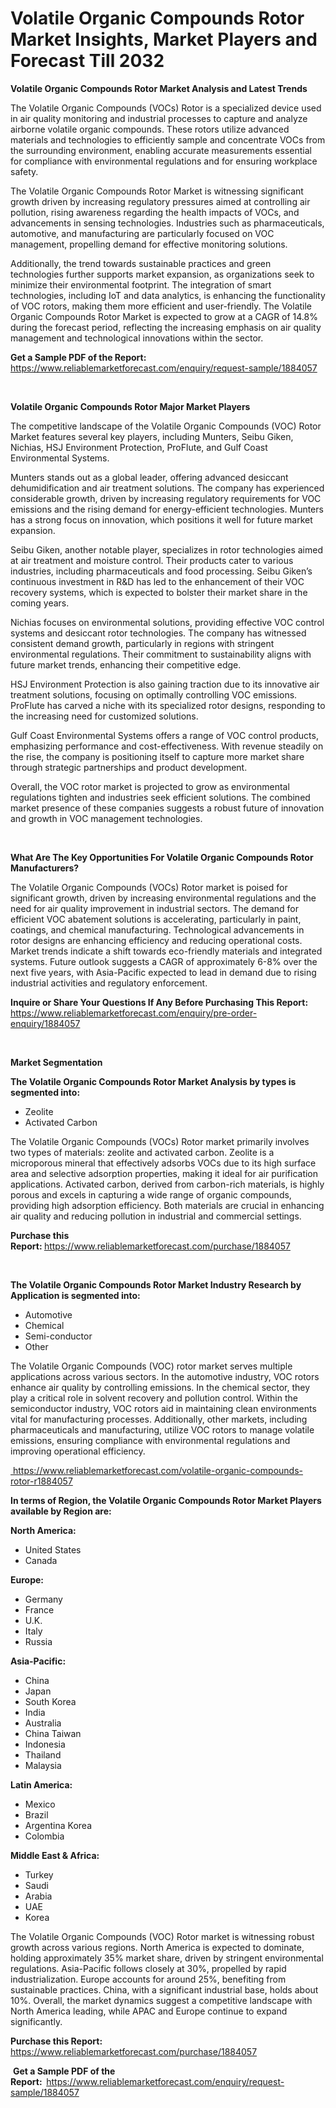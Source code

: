 <p><h1>Volatile Organic Compounds Rotor Market Insights, Market Players and Forecast Till 2032</h1></p><p><strong>Volatile Organic Compounds Rotor Market Analysis and Latest Trends</strong></p>
<p><p>The Volatile Organic Compounds (VOCs) Rotor is a specialized device used in air quality monitoring and industrial processes to capture and analyze airborne volatile organic compounds. These rotors utilize advanced materials and technologies to efficiently sample and concentrate VOCs from the surrounding environment, enabling accurate measurements essential for compliance with environmental regulations and for ensuring workplace safety. </p><p>The Volatile Organic Compounds Rotor Market is witnessing significant growth driven by increasing regulatory pressures aimed at controlling air pollution, rising awareness regarding the health impacts of VOCs, and advancements in sensing technologies. Industries such as pharmaceuticals, automotive, and manufacturing are particularly focused on VOC management, propelling demand for effective monitoring solutions. </p><p>Additionally, the trend towards sustainable practices and green technologies further supports market expansion, as organizations seek to minimize their environmental footprint. The integration of smart technologies, including IoT and data analytics, is enhancing the functionality of VOC rotors, making them more efficient and user-friendly. The Volatile Organic Compounds Rotor Market is expected to grow at a CAGR of 14.8% during the forecast period, reflecting the increasing emphasis on air quality management and technological innovations within the sector.</p></p>
<p><strong>Get a Sample PDF of the Report:&nbsp;</strong> <a href="https://www.reliablemarketforecast.com/enquiry/request-sample/1884057?utm_campaign=2749&utm_medium=2&utm_source=Github&utm_content=ia&utm_term=12042025&utm_id=volatile-organic-compounds-rotor">https://www.reliablemarketforecast.com/enquiry/request-sample/1884057</a></p>
<p>&nbsp;</p>
<p><strong>Volatile Organic Compounds Rotor Major Market Players</strong></p>
<p><p>The competitive landscape of the Volatile Organic Compounds (VOC) Rotor Market features several key players, including Munters, Seibu Giken, Nichias, HSJ Environment Protection, ProFlute, and Gulf Coast Environmental Systems. </p><p>Munters stands out as a global leader, offering advanced desiccant dehumidification and air treatment solutions. The company has experienced considerable growth, driven by increasing regulatory requirements for VOC emissions and the rising demand for energy-efficient technologies. Munters has a strong focus on innovation, which positions it well for future market expansion.</p><p>Seibu Giken, another notable player, specializes in rotor technologies aimed at air treatment and moisture control. Their products cater to various industries, including pharmaceuticals and food processing. Seibu Giken’s continuous investment in R&D has led to the enhancement of their VOC recovery systems, which is expected to bolster their market share in the coming years.</p><p>Nichias focuses on environmental solutions, providing effective VOC control systems and desiccant rotor technologies. The company has witnessed consistent demand growth, particularly in regions with stringent environmental regulations. Their commitment to sustainability aligns with future market trends, enhancing their competitive edge.</p><p>HSJ Environment Protection is also gaining traction due to its innovative air treatment solutions, focusing on optimally controlling VOC emissions. ProFlute has carved a niche with its specialized rotor designs, responding to the increasing need for customized solutions.</p><p>Gulf Coast Environmental Systems offers a range of VOC control products, emphasizing performance and cost-effectiveness. With revenue steadily on the rise, the company is positioning itself to capture more market share through strategic partnerships and product development.</p><p>Overall, the VOC rotor market is projected to grow as environmental regulations tighten and industries seek efficient solutions. The combined market presence of these companies suggests a robust future of innovation and growth in VOC management technologies.</p></p>
<p>&nbsp;</p>
<p><strong>What Are The Key Opportunities For Volatile Organic Compounds Rotor Manufacturers?</strong></p>
<p><p>The Volatile Organic Compounds (VOCs) Rotor market is poised for significant growth, driven by increasing environmental regulations and the need for air quality improvement in industrial sectors. The demand for efficient VOC abatement solutions is accelerating, particularly in paint, coatings, and chemical manufacturing. Technological advancements in rotor designs are enhancing efficiency and reducing operational costs. Market trends indicate a shift towards eco-friendly materials and integrated systems. Future outlook suggests a CAGR of approximately 6-8% over the next five years, with Asia-Pacific expected to lead in demand due to rising industrial activities and regulatory enforcement.</p></p>
<p><strong>Inquire or Share Your Questions If Any Before Purchasing This Report:</strong> <a href="https://www.reliablemarketforecast.com/enquiry/pre-order-enquiry/1884057?utm_campaign=2749&utm_medium=2&utm_source=Github&utm_content=ia&utm_term=12042025&utm_id=volatile-organic-compounds-rotor">https://www.reliablemarketforecast.com/enquiry/pre-order-enquiry/1884057</a></p>
<p>&nbsp;</p>
<p><strong>Market Segmentation</strong></p>
<p><strong>The Volatile Organic Compounds Rotor Market Analysis by types is segmented into:</strong></p>
<p><ul><li>Zeolite</li><li>Activated Carbon</li></ul></p>
<p><p>The Volatile Organic Compounds (VOCs) Rotor market primarily involves two types of materials: zeolite and activated carbon. Zeolite is a microporous mineral that effectively adsorbs VOCs due to its high surface area and selective adsorption properties, making it ideal for air purification applications. Activated carbon, derived from carbon-rich materials, is highly porous and excels in capturing a wide range of organic compounds, providing high adsorption efficiency. Both materials are crucial in enhancing air quality and reducing pollution in industrial and commercial settings.</p></p>
<p><strong>Purchase this Report:&nbsp;</strong><a href="https://www.reliablemarketforecast.com/purchase/1884057?utm_campaign=2749&utm_medium=2&utm_source=Github&utm_content=ia&utm_term=12042025&utm_id=volatile-organic-compounds-rotor">https://www.reliablemarketforecast.com/purchase/1884057</a></p>
<p>&nbsp;</p>
<p><strong>The Volatile Organic Compounds Rotor Market Industry Research by Application is segmented into:</strong></p>
<p><ul><li>Automotive</li><li>Chemical</li><li>Semi-conductor</li><li>Other</li></ul></p>
<p><p>The Volatile Organic Compounds (VOC) rotor market serves multiple applications across various sectors. In the automotive industry, VOC rotors enhance air quality by controlling emissions. In the chemical sector, they play a critical role in solvent recovery and pollution control. Within the semiconductor industry, VOC rotors aid in maintaining clean environments vital for manufacturing processes. Additionally, other markets, including pharmaceuticals and manufacturing, utilize VOC rotors to manage volatile emissions, ensuring compliance with environmental regulations and improving operational efficiency.</p></p>
<p><a href="https://www.reliablemarketforecast.com/volatile-organic-compounds-rotor-r1884057?utm_campaign=2749&utm_medium=2&utm_source=Github&utm_content=ia&utm_term=12042025&utm_id=volatile-organic-compounds-rotor">&nbsp;https://www.reliablemarketforecast.com/volatile-organic-compounds-rotor-r1884057</a></p>
<p><strong>In terms of Region, the Volatile Organic Compounds Rotor Market Players available by Region are:</strong></p>
<p>
    <p> <strong> North America: </strong>
        <ul>
            <li>United States</li>
            <li>Canada</li>
        </ul>
        </p> 
    <p> <strong> Europe: </strong>
        <ul>
            <li>Germany</li>
            <li>France</li>
            <li>U.K.</li>
            <li>Italy</li>
            <li>Russia</li>
        </ul>
        </p> 
    <p> <strong> Asia-Pacific: </strong>
        <ul>
            <li>China</li>
            <li>Japan</li>
            <li>South Korea</li>
            <li>India</li>
            <li>Australia</li>
            <li>China Taiwan</li>
            <li>Indonesia</li>
            <li>Thailand</li>
            <li>Malaysia</li>
        </ul>
        </p> 
    <p> <strong> Latin America: </strong>
        <ul>
            <li>Mexico</li>
            <li>Brazil</li>
            <li>Argentina Korea</li>
            <li>Colombia</li>
        </ul>
        </p> 
    <p> <strong> Middle East & Africa: </strong>
        <ul>
            <li>Turkey</li>
            <li>Saudi</li>
            <li>Arabia</li>
            <li>UAE</li>
            <li>Korea</li>
        </ul>
    </p>
    </p>
<p><p>The Volatile Organic Compounds (VOC) Rotor market is witnessing robust growth across various regions. North America is expected to dominate, holding approximately 35% market share, driven by stringent environmental regulations. Asia-Pacific follows closely at 30%, propelled by rapid industrialization. Europe accounts for around 25%, benefiting from sustainable practices. China, with a significant industrial base, holds about 10%. Overall, the market dynamics suggest a competitive landscape with North America leading, while APAC and Europe continue to expand significantly.</p></p>
<p><strong>Purchase this Report: </strong><a href="https://www.reliablemarketforecast.com/purchase/1884057?utm_campaign=2749&utm_medium=2&utm_source=Github&utm_content=ia&utm_term=12042025&utm_id=volatile-organic-compounds-rotor">https://www.reliablemarketforecast.com/purchase/1884057</a></p>
<p>&nbsp;<strong>Get a Sample PDF of the Report:&nbsp;&nbsp;</strong><a href="https://www.reliablemarketforecast.com/enquiry/request-sample/1884057?utm_campaign=2749&utm_medium=2&utm_source=Github&utm_content=ia&utm_term=12042025&utm_id=volatile-organic-compounds-rotor">https://www.reliablemarketforecast.com/enquiry/request-sample/1884057</a></p>
<p><strong></strong></p>
<p><p></p><p></p><p></p></p>